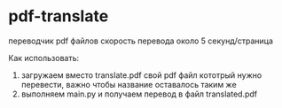 # pdf-translate
переводчик pdf файлов
скорость перевода около 5 секунд/страница


Как использовать:

1) загружаем вместо translate.pdf свой pdf файл кототрый нужно перевести, важно чтобы название оставалось таким же
2) выполняем main.py и получаем перевод в файл translated.pdf
